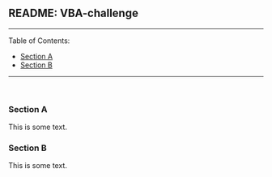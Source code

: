## README: VBA-challenge
<hr>
Table of Contents:

 - [Section A](#section-a)<br>
 - [Section B](#section-b)

<hr><br>

### Section A
This is some text.

### Section B
This is some text.